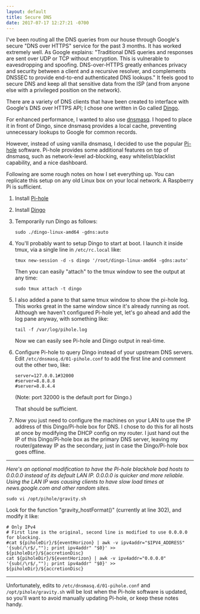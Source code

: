 ```yaml
---
layout: default
title: Secure DNS
date: 2017-07-17 12:27:21 -0700
---
```


I've been routing all the DNS queries from our house through Google's secure "DNS over HTTPS" service for the past 3 months. It has worked extremely well. As Google explains: "Traditional DNS queries and responses are sent over UDP or TCP without encryption. This is vulnerable to eavesdropping and spoofing. DNS-over-HTTPS greatly enhances privacy and security between a client and a recursive resolver, and complements DNSSEC to provide end-to-end authenticated DNS lookups." It feels good to secure DNS and keep all that sensitive data from the ISP (and from anyone else with a privileged position on the network).

There are a variety of DNS clients that have been created to interface with Google's DNS over HTTPS API; I chose one written in Go called <a href="https://github.com/pforemski/dingo" target="_blank">Dingo</a>.

For enhanced performance, I wanted to also use <a href="http://www.thekelleys.org.uk/dnsmasq/doc.html" target="_blank">dnsmasq</a>. I hoped to place it in front of Dingo, since dnsmasq provides a local cache, preventing unnecessary lookups to Google for common records.

However, instead of using vanilla dnsmasq, I decided to use the popular <a href="https://pi-hole.net/" target="_blank">Pi-hole</a> software. Pi-hole provides some additional features on top of dnsmasq, such as network-level ad-blocking, easy whitelist/blacklist capability, and a nice dashboard.

Following are some rough notes on how I set everything up. You can replicate this setup on any old Linux box on your local network. A Raspberry Pi is sufficient.

1. Install <a href="https://github.com/pi-hole/pi-hole#alternative-semi-automated-install-methods" target="_blank">Pi-hole</a>

2. Install <a href="https://github.com/pforemski/dingo#quick-start" target="_blank">Dingo</a>

3. Temporarily run Dingo as follows:
   <pre><code class="bash">sudo ./dingo-linux-amd64 -gdns:auto</code></pre>

4. You'll probably want to setup Dingo to start at boot. I launch it inside tmux, via a single line in ```/etc/rc.local``` like:
   <pre><code class="bash">tmux new-session -d -s dingo '/root/dingo-linux-amd64 -gdns:auto'</code></pre>

   Then you can easily "attach" to the tmux window to see the output at any time:
   <pre><code class="bash">sudo tmux attach -t dingo</code></pre>

5. I also added a pane to that same tmux window to show the pi-hole log. This works great in the same window since it's already running as root. Although we haven't configured Pi-hole yet, let's go ahead and add the log pane anyway, with something like:
   <pre><code class="bash">tail -f /var/log/pihole.log</code></pre>

   Now we can easily see Pi-hole and Dingo output in real-time.

6. Configure Pi-hole to query Dingo instead of your upstream DNS servers. Edit ```/etc/dnsmasq.d/01-pihole.conf``` to add the first line and comment out the other two, like:

   <pre><code class="bash">server=127.0.0.1#32000
   #server=8.8.8.8
   #server=8.8.4.4</code></pre>

   (Note: port 32000 is the default port for Dingo.)

   That should be sufficient.
   
7. Now you just need to configure the machines on your LAN to use the IP address of this Dingo/Pi-hole box for DNS. I chose to do this for all hosts at once by modifying the DHCP config on my router. I just hand out the IP of this Dingo/Pi-hole box as the primary DNS server, leaving my router/gateway IP as the secondary, just in case the Dingo/Pi-hole box goes offline.

<hr>

*Here's an optional modification to have the Pi-hole blackhole bad hosts to 0.0.0.0 instead of its default LAN IP. 0.0.0.0 is quicker and more reliable. Using the LAN IP was causing clients to have slow load times at news.google.com and other random sites.*

<pre><code class="bash">sudo vi /opt/pihole/gravity.sh</code></pre>

Look for the function "gravity_hostFormat()" (currently at line 302), and modify it like:

<pre><code class="bash"># Only IPv4
# First line is the original, second line is modified to use 0.0.0.0 for blocking.
#cat ${piholeDir}/${eventHorizon} | awk -v ipv4addr="$IPV4_ADDRESS" '{sub(/\r$/,""); print ipv4addr" "$0}' >> ${piholeDir}/${accretionDisc}
cat ${piholeDir}/${eventHorizon} | awk -v ipv4addr="0.0.0.0" '{sub(/\r$/,""); print ipv4addr" "$0}' >> ${piholeDir}/${accretionDisc}</code></pre>

<hr>

Unfortunately, edits to ```/etc/dnsmasq.d/01-pihole.conf``` and ```/opt/pihole/gravity.sh``` will be lost when the Pi-hole software is updated, so you'll want to avoid manually updating Pi-hole, or keep these notes handy.

